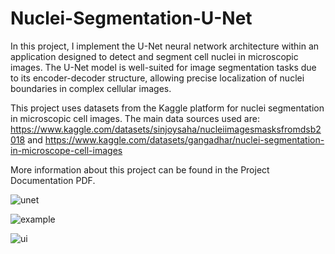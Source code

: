 # Nuclei-Segmentation-U-Net

In this project, I implement the U-Net neural network architecture within an application designed to detect and segment cell nuclei in microscopic images. The U-Net model is well-suited for image segmentation tasks due to its encoder-decoder structure, allowing precise localization of nuclei boundaries in complex cellular images.

This project uses datasets from the Kaggle platform for nuclei segmentation in microscopic cell images. The main data sources used are:
https://www.kaggle.com/datasets/sinjoysaha/nucleiimagesmasksfromdsb2018 and https://www.kaggle.com/datasets/gangadhar/nuclei-segmentation-in-microscope-cell-images

More information about this project can be found in the Project Documentation PDF.

![unet](https://github.com/user-attachments/assets/eab2cce6-1c23-4d79-a1e6-0fb913cae201)

![example](https://github.com/user-attachments/assets/602f882d-4ff0-44e1-b862-c675433223db)

![ui](https://github.com/user-attachments/assets/1e4b5945-8c98-4b25-83d7-89f872c5cefb)
